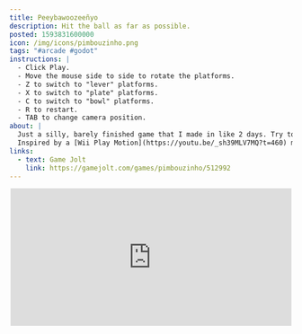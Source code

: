 ```yaml
---
title: Peeybawoozeeñyo
description: Hit the ball as far as possible.
posted: 1593831600000
icon: /img/icons/pimbouzinho.png
tags: "#arcade #godot"
instructions: |
  - Click Play.
  - Move the mouse side to side to rotate the platforms.
  - Z to switch to "lever" platforms.
  - X to switch to "plate" platforms.
  - C to switch to "bowl" platforms.
  - R to restart.
  - TAB to change camera position.
about: |
  Just a silly, barely finished game that I made in like 2 days. Try to get the ball as far as possible!
  Inspired by a [Wii Play Motion](https://youtu.be/_sh39MLV7MQ?t=460) mini-game.
links:
  - text: Game Jolt
    link: https://gamejolt.com/games/pimbouzinho/512992
---
```


<div style="width: 100%; display: flex; justify-content: center;">
  <iframe src="https://widgets.gamejolt.com/package/v1?key=ZjAVUrh9" frameborder="0" width="500" height="245"></iframe>
</div>
